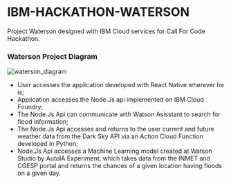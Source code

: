 # IBM-HACKATHON-WATERSON

Project Waterson designed with IBM Cloud services for Call For Code Hackathon.

### Waterson Project Diagram

![waterson_diagram](https://user-images.githubusercontent.com/51683816/89073923-c2aab300-d351-11ea-82b4-bda11ef0ac8c.png)

- User accesses the application developed with React Native wherever he is;
- Application accesses the Node.Js api implemented on IBM Cloud Foundry;
- The Node.Js Api can communicate with Watson Asisstant to search for flood information;
- The Node.Js Api accesses and returns to the user current and future weather data from the Dark Sky API via an Action Cloud Function developed in Python;
- Node.Js Api accesses a Machine Learning model created at Watson Studio by AutoIA Experiment, which takes data from the INMET and CGESP portal and returns the chances of a given location having floods on a given day.
